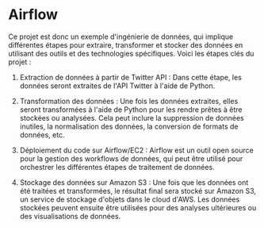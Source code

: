 # Airflow 
Ce projet est donc un exemple d'ingénierie de données, qui implique différentes étapes pour extraire, transformer et stocker des données en utilisant des outils et des technologies spécifiques. Voici les étapes clés du projet :

1) Extraction de données à partir de Twitter API : Dans cette étape, les données seront extraites de l'API Twitter à l'aide de Python. 

2) Transformation des données : Une fois les données extraites, elles seront transformées à l'aide de Python pour les rendre prêtes à être stockées ou analysées. Cela peut inclure la suppression de données inutiles, la normalisation des données, la conversion de formats de données, etc.

3) Déploiement du code sur Airflow/EC2 : Airflow est un outil open source pour la gestion des workflows de données, qui peut être utilisé pour orchestrer les différentes étapes de traitement de données. 

4) Stockage des données sur Amazon S3 : Une fois que les données ont été traitées et transformées, le résultat final sera stocké sur Amazon S3, un service de stockage d'objets dans le cloud d'AWS. Les données stockées peuvent ensuite être utilisées pour des analyses ultérieures ou des visualisations de données.




